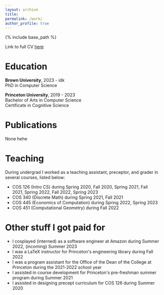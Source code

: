 ```yaml
---
layout: archive
title:
permalink: /work/
author_profile: true
---
```

{% include base_path %}

Link to full CV  <a href="https://youtube.com/shorts/NCoI4DXU5TE?feature=share" target="_blank">here</a>


Education
======

**Brown University**, 2023 - idk  
PhD in Computer Science  
  
**Princeton University**, 2019 - 2023    
Bachelor of Arts in Computer Science  
Certificate in Cognitive Science

Publications
======
None hehe

Teaching
======
During undergrad I worked as a teaching assistant, preceptor, and grader in several courses, listed below:
- COS 126 (Intro CS) during Spring 2020, Fall 2020, Spring 2021, Fall 2021, Spring 2022, Fall 2022, Spring 2023
- COS 340 (Discrete Math) during Spring 2021, Fall 2021
- COS 445 (Economics of Computation) during Spring 2022, Spring 2023
- COS 451 (Computational Geometry) during Fall 2022

Other stuff I got paid for
======
- I cosplayed (interned) as a software engineer at Amazon during Summer 2022, (incoming) Summer 2023
- I was a LaTeX instructor for Princeton's engineering library during Fall 2022
- I was a program assistant for the Office of the Dean of the College at Princeton during the 2021-2022 school year
- I assisted in course development for Princeton's pre-freshman summer program during Summer 2021
- I assisted in designing precept curriculum for COS 126 during Summer 2020


